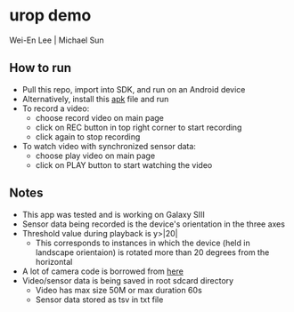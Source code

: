 urop demo
========
Wei-En Lee | Michael Sun

How to run
---

- Pull this repo, import into SDK, and run on an Android device
- Alternatively, install this [apk](https://dl.dropboxusercontent.com/u/42083231/UROPDemo.apk) file and run
- To record a video:
  - choose record video on main page
  - click on REC button in top right corner to start recording
  - click again to stop recording
- To watch video with synchronized sensor data:
  - choose play video on main page
  - click on PLAY button to start watching the video
  
Notes
---
- This app was tested and is working on Galaxy SIII
- Sensor data being recorded is the device's orientation in the three axes
- Threshold value during playback is y>|20|
  - This corresponds to instances in which the device (held in landscape orientaion) is rotated more than 20 degrees from the horizontal
- A lot of camera code is borrowed from [here](http://android-er.blogspot.com/2011/10/simple-exercise-of-video-capture-using.html)
- Video/sensor data is being saved in root sdcard directory
  - Video has max size 50M or max duration 60s
  - Sensor data stored as tsv in txt file
